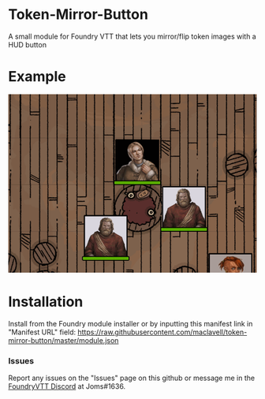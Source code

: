 # Token-Mirror-Button
A small module for Foundry VTT that lets you mirror/flip token images with a HUD button

# Example
![Example GIF](./Token-Mirror-Button-Gif.gif)

# Installation
Install from the Foundry module installer or by inputting this manifest link in "Manifest URL" field: https://raw.githubusercontent.com/maclavell/token-mirror-button/master/module.json

### Issues
Report any issues on the "Issues" page on this github or message me in the [FoundryVTT Discord](https://discord.gg/foundryvtt) at Joms#1636.
